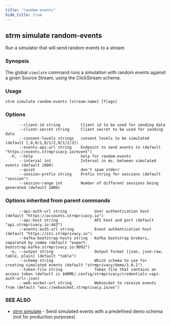 ```yaml
---
title: "random-events"
hide_title: true
---
```

## strm simulate random-events

Run a simulator that will send random events to a stream

### Synopsis

The global `simulate` command runs a simulation with random events against a given Source Stream, using the ClickStream
schema.

### Usage

```
strm simulate random-events [stream-name] [flags]
```

### Options

```
      --client-id string         Client id to be used for sending data
      --client-secret string     Client secret to be used for sending data
      --consent-levels strings   consent levels to be simulated (default [,0,0/1,0/1/2,0/1/2/3])
      --events-api-url string    Endpoint to send events to (default "https://events.strmprivacy.io/event")
  -h, --help                     help for random-events
      --interval int             Interval in ms. between simulated events (default 1000)
      --quiet                    don't spam stderr
      --session-prefix string    Prefix string for sessions (default "session")
      --session-range int        Number of different sessions being generated (default 1000)
```

### Options inherited from parent commands

```
      --api-auth-url string            User authentication host (default "https://accounts.strmprivacy.io")
      --api-host string                API host and port (default "api.strmprivacy.io:443")
      --events-auth-url string         Event authentication host (default "https://sts.strmprivacy.io")
      --kafka-bootstrap-hosts string   Kafka bootstrap brokers, separated by comma (default "export-bootstrap.kafka.strmprivacy.io:9092")
  -o, --output string                  Output format [json, json-raw, table, plain] (default "table")
      --schema string                  Which schema to use for creating simulated events (default "strmprivacy/demo/1.0.2")
      --token-file string              Token file that contains an access token (default is $HOME/.config/strmprivacy/credentials-<api-auth-url>.json)
      --web-socket-url string          Websocket to receive events from (default "wss://websocket.strmprivacy.io/ws")
```

### SEE ALSO

* [strm simulate](/cli-reference/strm/simulate/index.md)	 - Send simulated events with a predefined demo schema (not for production purposes)

